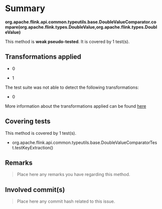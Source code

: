 # Summary
**org.apache.flink.api.common.typeutils.base.DoubleValueComparator.compare(org.apache.flink.types.DoubleValue,org.apache.flink.types.DoubleValue)**

This method is **weak pseudo-tested**.
It is covered by 1 test(s). 


## Transformations applied

- 0

- 1


The test suite was not able to detect the following transformations:
 * 0 


More information about the transformations applied can be found [here](https://github.com/STAMP-project/pitest-descartes)

## Covering tests
This method is covered by 1 test(s).
* org.apache.flink.api.common.typeutils.base.DoubleValueComparatorTest.testKeyExtraction()


## Remarks
> Place here any remarks you have regarding this method.

## Involved commit(s)

> Place here any commit hash related to this issue.
